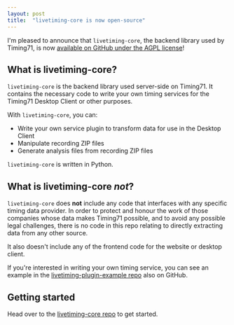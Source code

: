 ```yaml
---
layout: post
title:  "livetiming-core is now open-source"
---
```


I'm pleased to announce that `livetiming-core`, the backend library used by Timing71,
is now [available on GitHub under the AGPL license](https://github.com/timing71/livetiming-core)!

## What is livetiming-core?

`livetiming-core` is the backend library used server-side on Timing71. It
contains the necessary code to write your own timing services for the Timing71
Desktop Client or other purposes.

With `livetiming-core`, you can:

- Write your own service plugin to transform data for use in the Desktop Client
- Manipulate recording ZIP files
- Generate analysis files from recording ZIP files

`livetiming-core` is written in Python.

## What is livetiming-core _not_?

`livetiming-core` does **not** include any code that interfaces with any
specific timing data provider. In order to protect and honour the work of those
companies whose data makes Timing71 possible, and to avoid any possible legal
challenges, there is no code in this repo relating to directly extracting
data from any other source.

It also doesn't include any of the frontend code for the website or desktop
client.

If you're interested in writing your own timing service, you can see an example
in the [livetiming-plugin-example repo](https://github.com/timing71/livetiming-plugin-example)
also on GitHub.

## Getting started

Head over to the [livetiming-core repo]((https://github.com/timing71/livetiming-core))
to get started.
